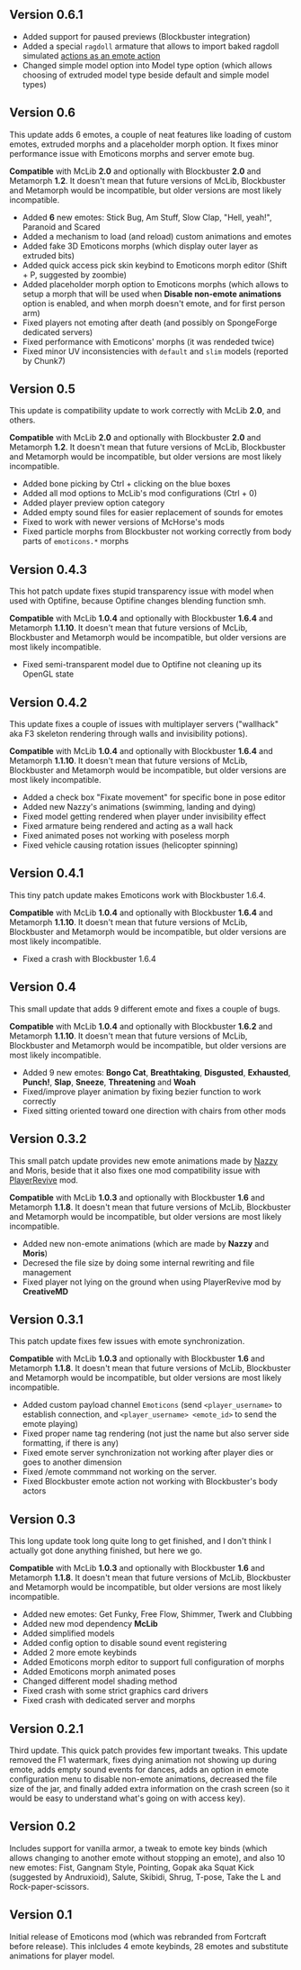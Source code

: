 ## Version 0.6.1

* Added support for paused previews (Blockbuster integration)
* Added a special `ragdoll` armature that allows to import baked ragdoll simulated [actions as an emote action](https://www.youtube.com/watch?v=pn4d__NjMjE)
* Changed simple model option into Model type option (which allows choosing of extruded model type beside default and simple model types)

## Version 0.6

This update adds 6 emotes, a couple of neat features like loading of custom emotes, extruded morphs and a placeholder morph option. It fixes minor performance issue with Emoticons morphs and server emote bug.

**Compatible** with McLib **2.0** and optionally with Blockbuster **2.0** and Metamorph **1.2**. It doesn't mean that future versions of McLib, Blockbuster and Metamorph would be incompatible, but older versions are most likely incompatible.

<?php echo youtube('11lAGyM1Fyc', $domain) ?> 

* Added **6** new emotes: Stick Bug, Am Stuff, Slow Clap, "Hell, yeah!", Paranoid and Scared
* Added a mechanism to load (and reload) custom animations and emotes
* Added fake 3D Emoticons morphs (which display outer layer as extruded bits)
* Added quick access pick skin keybind to Emoticons morph editor (Shift + P, suggested by zoombie)
* Added placeholder morph option to Emoticons morphs (which allows to setup a morph that will be used when **Disable non-emote animations** option is enabled, and when morph doesn't emote, and for first person arm)
* Fixed players not emoting after death (and possibly on SpongeForge dedicated servers)
* Fixed performance with Emoticons' morphs (it was rendeded twice)
* Fixed minor UV inconsistencies with `default` and `slim` models (reported by Chunk7)

## Version 0.5

This update is compatibility update to work correctly with McLib **2.0**, and others.

**Compatible** with McLib **2.0** and optionally with Blockbuster **2.0** and Metamorph **1.2**. It doesn't mean that future versions of McLib, Blockbuster and Metamorph would be incompatible, but older versions are most likely incompatible.

* Added bone picking by Ctrl + clicking on the blue boxes
* Added all mod options to McLib's mod configurations (Ctrl + 0)
* Added player preview option category
* Added empty sound files for easier replacement of sounds for emotes
* Fixed to work with newer versions of McHorse's mods
* Fixed particle morphs from Blockbuster not working correctly from body parts of `emoticons.*` morphs

## Version 0.4.3

This hot patch update fixes stupid transparency issue with model when used with Optifine, because Optifine changes blending function smh.

**Compatible** with McLib **1.0.4** and optionally with Blockbuster **1.6.4** and Metamorph **1.1.10**. It doesn't mean that future versions of McLib, Blockbuster and Metamorph would be incompatible, but older versions are most likely incompatible.

* Fixed semi-transparent model due to Optifine not cleaning up its OpenGL state

## Version 0.4.2

This update fixes a couple of issues with multiplayer servers ("wallhack" aka F3 skeleton rendering through walls and invisibility potions).

**Compatible** with McLib **1.0.4** and optionally with Blockbuster **1.6.4** and Metamorph **1.1.10**. It doesn't mean that future versions of McLib, Blockbuster and Metamorph would be incompatible, but older versions are most likely incompatible.

* Added a check box "Fixate movement" for specific bone in pose editor
* Added new Nazzy's animations (swimming, landing and dying)
* Fixed model getting rendered when player under invisibility effect
* Fixed armature being rendered and acting as a wall hack 
* Fixed animated poses not working with poseless morph
* Fixed vehicle causing rotation issues (helicopter spinning)

## Version 0.4.1

This tiny patch update makes Emoticons work with Blockbuster 1.6.4.

**Compatible** with McLib **1.0.4** and optionally with Blockbuster **1.6.4** and Metamorph **1.1.10**. It doesn't mean that future versions of McLib, Blockbuster and Metamorph would be incompatible, but older versions are most likely incompatible.

* Fixed a crash with Blockbuster 1.6.4

## Version 0.4

This small update that adds 9 different emote and fixes a couple of bugs.

<?php echo youtube('M76ugB8vtaU', $domain) ?> 

**Compatible** with McLib **1.0.4** and optionally with Blockbuster **1.6.2** and Metamorph **1.1.10**. It doesn't mean that future versions of McLib, Blockbuster and Metamorph would be incompatible, but older versions are most likely incompatible.

* Added 9 new emotes: **Bongo Cat**, **Breathtaking**, **Disgusted**, **Exhausted**, **Punch!**, **Slap**, **Sneeze**, **Threatening** and **Woah**
* Fixed/improve player animation by fixing bezier function to work correctly
* Fixed sitting oriented toward one direction with chairs from other mods

## Version 0.3.2

This small patch update provides new emote animations made by [Nazzy](https://www.youtube.com/channel/UCQ2L7O1KDK7ze75dSe1C-yg) and Moris, beside that it also fixes one mod compatibility issue with [PlayerRevive](https://www.curseforge.com/minecraft/mc-mods/playerrevive) mod.

**Compatible** with McLib **1.0.3** and optionally with Blockbuster **1.6** and Metamorph **1.1.8**. It doesn't mean that future versions of McLib, Blockbuster and Metamorph would be incompatible, but older versions are most likely incompatible.

* Added new non-emote animations (which are made by **Nazzy** and **Moris**)
* Decresed the file size by doing some internal rewriting and file management
* Fixed player not lying on the ground when using PlayerRevive mod by **CreativeMD**

## Version 0.3.1

This patch update fixes few issues with emote synchronization.

**Compatible** with McLib **1.0.3** and optionally with Blockbuster **1.6** and Metamorph **1.1.8**. It doesn't mean that future versions of McLib, Blockbuster and Metamorph would be incompatible, but older versions are most likely incompatible.

* Added custom payload channel `Emoticons` (send `<player_username>` to establish connection, and `<player_username> <emote_id>` to send the emote playing)
* Fixed proper name tag rendering (not just the name but also server side formatting, if there is any)
* Fixed emote server synchronization not working after player dies or goes to another dimension
* Fixed /emote commmand not working on the server.
* Fixed Blockbuster emote action not working with Blockbuster's body actors

## Version 0.3

<?php echo youtube('OmruW-fz7ro', $domain) ?> 

This long update took long quite long to get finished, and I don't think I actually got done anything finished, but here we go.

**Compatible** with McLib **1.0.3** and optionally with Blockbuster **1.6** and Metamorph **1.1.8**. It doesn't mean that future versions of McLib, Blockbuster and Metamorph would be incompatible, but older versions are most likely incompatible.

* Added new emotes: Get Funky, Free Flow, Shimmer, Twerk and Clubbing
* Added new mod dependency **McLib**
* Added simplified models
* Added config option to disable sound event registering
* Added 2 more emote keybinds
* Added Emoticons morph editor to support full configuration of morphs
* Added Emoticons morph animated poses
* Changed different model shading method
* Fixed crash with some strict graphics card drivers
* Fixed crash with dedicated server and morphs

## Version 0.2.1

Third update. This quick patch provides few important tweaks. This update removed the F1 watermark, fixes dying animation not showing up during emote, adds empty sound events for dances, adds an option in emote configuration menu to disable non-emote animations, decreased the file size of the jar, and finally added extra information on the crash screen (so it would be easy to understand what's going on with access key).

## Version 0.2

Includes support for vanilla armor, a tweak to emote key binds (which allows changing to another emote without stopping an emote), and also 10 new emotes: Fist, Gangnam Style, Pointing, Gopak aka Squat Kick (suggested by Andruxioid), Salute, Skibidi, Shrug, T-pose, Take the L and Rock-paper-scissors.

## Version 0.1

Initial release of Emoticons mod (which was rebranded from Fortcraft before release). This inlcludes 4 emote keybinds, 28 emotes and substitute animations for player model.